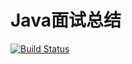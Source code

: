 # Java面试总结

[![Build Status](https://travis-ci.org/joyang1/JavaInterview.svg?branch=master)](https://joyang1/JavaInterview/hustcc/JS-Sorting-Algorithm)
